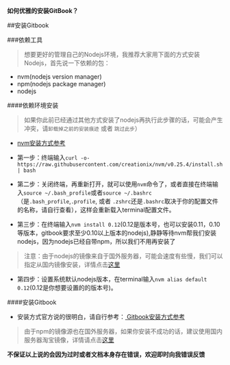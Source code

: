 **如何优雅的安装GitBook？**

##安装Gitbook

###依赖工具
>想要更好的管理自己的Nodejs环境，我推荐大家用下面的方式安装Nodejs，首先说一下依赖的包：
* nvm(nodejs version manager)
* npm(nodejs package manager)
* nodejs

####依赖环境安装
> 如果你此前已经通过其他方式安装了nodejs再执行此步骤的话，可能会产生冲突，请`卸载掉之前的安装痕迹` 或者 `跳过此步`）

* [ nvm安装方式参考](https://github.com/creationix/nvm)

* 第一步：终端输入`curl -o- https://raw.githubusercontent.com/creationix/nvm/v0.25.4/install.sh | bash`

* 第二步：关闭终端，再重新打开，就可以使用`nvm`命令了，或者直接在终端输入`source ~/.bash_profile`或者`source ~/.bashrc`（是`.bash_profile`,`.profile`, 或者 `.zshrc`还是`.bashrc`取决于你的配置文件的名称，请自行查看），这样会重新载入terminal配置文件。

* 第三步：在终端输入`nvm install 0.12`(0.12是版本号，也可以安装0.11，0.10等版本，gitbook要求至少0.10以上版本的nodejs),静静等待nvm帮我们安装nodejs，因为nodejs已经自带npm，所以我们不用再安装了
>注意：由于nodejs的镜像来自于国外服务器，可能会速度有些慢，我们可以指定从国内镜像安装，详情点击[这里](http://bellorchid.info/2015/08/03/guan-yu-npmhe-nvmxia-zai-su-du-man-de-wen-ti/)

* 第四步：设置系统默认nodejs版本，在terminal输入`nvm alias default 0.12`(0.12是你想要设置的的版本号)。


####安装Gitbook

* 安装方式官方说的很明白，请自行参考：[ Gitbook安装方式参考](https://github.com/GitbookIO/gitbook)
>由于npm的镜像源也在国外服务器，如果你安装不成功的话，建议使用国内服务器淘宝镜像，详情请点击[这里](http://bellorchid.info/2015/08/03/guan-yu-npmhe-nvmxia-zai-su-du-man-de-wen-ti/)


**不保证以上说的会因为过时或者文档本身存在错误，欢迎即时向我错误反馈**
